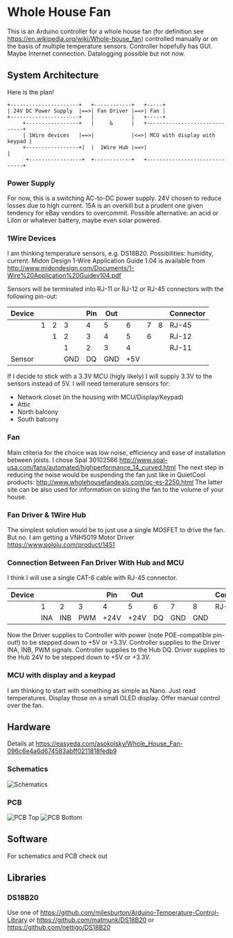 # Whole House Fan

This is an Arduino controller for a whole house fan (for definition see https://en.wikipedia.org/wiki/Whole-house_fan) controlled manually or on the basis of multiple temperature sensors.
Controller hopefully has GUI.
Maybe Internet connection.
Datalogging possible but not now.


## System Architecture

Here is the plan!
```
+----------------------+   +------------+   +-----+
| 24V DC Power Supply  |==>| Fan Driver |==>| Fan |
+----------------------+   |            |   +-----+
     +-----------------+   |     &      |   +------------------------------+
     | 1Wire devices   |==>|            |<=>| MCU with display with keypad |
     +-----------------+|  |  1Wire Hub |==>|                              |
      +-----------------+  +------------+   +------------------------------+
```

### Power Supply
For now, this is a switching AC-to-DC power supply.  24V chosen to reduce losses due to high current.
15A is an overkill but a prudent one given tendency for eBay vendors to overcommit.
Possible alternative: an acid or LiIon or whatever battery, maybe even solar powered.

### 1Wire Devices
I am thinking temperature sensors, e.g. DS18B20.  Possibilities: humidity, current.
Midon Design 1-Wire Application Guide  1.04 is available from 
http://www.midondesign.com/Documents/1-Wire%20Application%20Guidev104.pdf

Sensors will be terminated into RJ-11 or RJ-12 or RJ-45 connectors with the following pin-out:

|Device|  |  |  |Pin|Out|   |  |  |Connector|
|------|--|--|--|---|---|---|--|--|-----|
|      |1 |2 |3 |4  |5  |6  |7 |8 |RJ-45|
|      |  |1 |2 |3  |4  |5  |6 |  |RJ-12|
|      |  |  |1 |2  |3  |4  |  |  |RJ-11|
|Sensor|  | |GND|DQ |GND|+5V|  |  ||

If I decide to stick with a 3.3V MCU (higly likely) I will supply 3.3V to the sensors instead of 5V.
I will need temerature sensors for:
  * Network closet (in the housing with MCU/Display/Keypad)
  * Attic
  * North balcony
  * South balcony


### Fan
Main ctiteria for the choice was low noise, efficiency and ease of installation between joists.  I chose Spal 30102566 
http://www.spal-usa.com/fans/automated/highperformance_14_curved.html
The next step in reducing the noise would be suspending the fan just like in QuietCool products:
http://www.wholehousefandeals.com/qc-es-2250.html
The latter site can be also used for information on sizing the fan to the volume of your house.

### Fan Driver & 1Wire Hub
The simplest solution would be to just use a single MOSFET to drive the fan.  But no.  I am getting a VNH5019 Motor Driver
https://www.pololu.com/product/1451

### Connection Between Fan Driver With Hub and MCU
I think I will use a single CAT-6 cable with RJ-45 connector.

|Device|   |   |   |Pin |Out |   |   |   |Connector|
|------|---|---|---|----|----|---|---|---|-----|
|      |1  |2  |3  |4   |5   |6  |7  |8  |RJ-45|
|      |INA|INB|PWM|+24V|+24V|DQ |GND|GND|     |

Now the Driver supplies to Controller with power (note POE-compatible pin-out!) to be stepped down to +5V or +3.3V.
Controller supplies to the Driver INA, INB, PWM signals.
Controller supplies to the Hub DQ.
Driver supplies to the Hub 24V to be stepped down to +5V or +3.3V.


### MCU with display and a keypad
I am thinking to start with something as simple as Nano. 
Just read temperatures.  Display those on a small OLED display.
Offer manual control over the fan.

## Hardware

Details at https://easyeda.com/asokolsky/Whole_House_Fan-096c6e4a6d674583abff0211818fedb9

### Schematics
![Schematics](https://github.com/asokolsky/WholeHouseFan/doc/schematic.png "schematic")

### PCB
![PCB Top](https://github.com/asokolsky/WholeHouseFan/doc/pcb-0.1.top.png "PCB Top")
![PCB Bottom](https://github.com/asokolsky/WholeHouseFan/doc/pcb-0.1.bot.png "PCB Bottom")


## Software
For schematics and PCB check out 


## Libraries

### DS18B20
Use one of
https://github.com/milesburton/Arduino-Temperature-Control-Library
or
https://github.com/matmunk/DS18B20
or
https://github.com/nettigo/DS18B20






